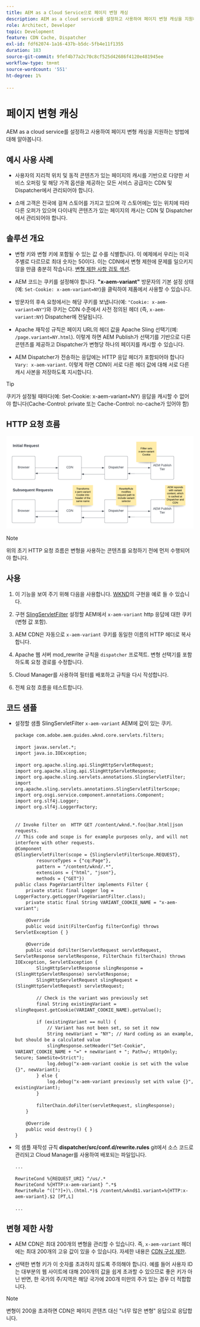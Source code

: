```yaml
---
title: AEM as a Cloud Service으로 페이지 변형 캐싱
description: AEM as a cloud service를 설정하고 사용하여 페이지 변형 캐싱을 지원하는 방법에 대해 알아봅니다.
role: Architect, Developer
topic: Development
feature: CDN Cache, Dispatcher
exl-id: fdf62074-1a16-437b-b5dc-5fb4e11f1355
duration: 183
source-git-commit: 9fef4b77a2c70c8cf525d42686f4120e481945ee
workflow-type: tm+mt
source-wordcount: '551'
ht-degree: 1%

---
```


# 페이지 변형 캐싱

AEM as a cloud service를 설정하고 사용하여 페이지 변형 캐싱을 지원하는 방법에 대해 알아봅니다.

## 예시 사용 사례

+ 사용자의 지리적 위치 및 동적 콘텐츠가 있는 페이지의 캐시를 기반으로 다양한 서비스 오퍼링 및 해당 가격 옵션을 제공하는 모든 서비스 공급자는 CDN 및 Dispatcher에서 관리되어야 합니다.

+ 소매 고객은 전국에 걸쳐 스토어를 가지고 있으며 각 스토어에는 있는 위치에 따라 다른 오퍼가 있으며 다이내믹 콘텐츠가 있는 페이지의 캐시는 CDN 및 Dispatcher에서 관리되어야 합니다.

## 솔루션 개요

+ 변형 키와 변형 키에 포함될 수 있는 값 수를 식별합니다. 이 예제에서 우리는 미국 주별로 다르므로 최대 숫자는 50이다. 이는 CDN에서 변형 제한에 문제를 일으키지 않을 만큼 충분히 작습니다. [변형 제한 사항 검토 섹션](#variant-limitations).

+ AEM 코드는 쿠키를 설정해야 합니다. __&quot;x-aem-variant&quot;__ 방문자의 기본 설정 상태(예: `Set-Cookie: x-aem-variant=NY`)을 클릭하여 제품에서 사용할 수 있습니다.

+ 방문자의 후속 요청에서는 해당 쿠키를 보냅니다(예: `"Cookie: x-aem-variant=NY"`)와 쿠키는 CDN 수준에서 사전 정의된 헤더 (즉, `x-aem-variant:NY`) Dispatcher에 전달됩니다.

+ Apache 재작성 규칙은 페이지 URL의 헤더 값을 Apache Sling 선택기(예: `/page.variant=NY.html`). 이렇게 하면 AEM Publish가 선택기를 기반으로 다른 콘텐츠를 제공하고 Dispatcher가 변형당 하나의 페이지를 캐시할 수 있습니다.

+ AEM Dispatcher가 전송하는 응답에는 HTTP 응답 헤더가 포함되어야 합니다 `Vary: x-aem-variant`. 이렇게 하면 CDN이 서로 다른 헤더 값에 대해 서로 다른 캐시 사본을 저장하도록 지시합니다.

>[!TIP]
>
>쿠키가 설정될 때마다(예: Set-Cookie: x-aem-variant=NY) 응답을 캐시할 수 없어야 합니다(Cache-Control: private 또는 Cache-Control: no-cache가 있어야 함)

## HTTP 요청 흐름

![변형 캐시 요청 흐름](./assets/variant-cache-request-flow.png)

>[!NOTE]
>
>위의 초기 HTTP 요청 흐름은 변형을 사용하는 콘텐츠를 요청하기 전에 먼저 수행되어야 합니다.

## 사용

1. 이 기능을 보여 주기 위해 다음을 사용합니다. [WKND](https://experienceleague.adobe.com/docs/experience-manager-learn/getting-started-wknd-tutorial-develop/overview.html)의 구현을 예로 들 수 있습니다.

1. 구현 [SlingServletFilter](https://sling.apache.org/documentation/the-sling-engine/filters.html) 설정할 AEM에서 `x-aem-variant` http 응답에 대한 쿠키(변형 값 포함).

1. AEM CDN은 자동으로 `x-aem-variant` 쿠키를 동일한 이름의 HTTP 헤더로 복사합니다.

1. Apache 웹 서버 mod_rewrite 규칙을 `dispatcher` 프로젝트. 변형 선택기를 포함하도록 요청 경로를 수정합니다.

1. Cloud Manager를 사용하여 필터를 배포하고 규칙을 다시 작성합니다.

1. 전체 요청 흐름을 테스트합니다.

## 코드 샘플

+ 설정할 샘플 SlingServletFilter `x-aem-variant` AEM에 값이 있는 쿠키.

  ```
  package com.adobe.aem.guides.wknd.core.servlets.filters;
  
  import javax.servlet.*;
  import java.io.IOException;
  
  import org.apache.sling.api.SlingHttpServletRequest;
  import org.apache.sling.api.SlingHttpServletResponse;
  import org.apache.sling.servlets.annotations.SlingServletFilter;
  import org.apache.sling.servlets.annotations.SlingServletFilterScope;
  import org.osgi.service.component.annotations.Component;
  import org.slf4j.Logger;
  import org.slf4j.LoggerFactory;
  
  
  // Invoke filter on  HTTP GET /content/wknd.*.foo|bar.html|json requests.
  // This code and scope is for example purposes only, and will not interfere with other requests.
  @Component
  @SlingServletFilter(scope = {SlingServletFilterScope.REQUEST},
          resourceTypes = {"cq:Page"},
          pattern = "/content/wknd/.*",
          extensions = {"html", "json"},
          methods = {"GET"})
  public class PageVariantFilter implements Filter {
      private static final Logger log = LoggerFactory.getLogger(PageVariantFilter.class);
      private static final String VARIANT_COOKIE_NAME = "x-aem-variant";
  
      @Override
      public void init(FilterConfig filterConfig) throws ServletException { }
  
      @Override
      public void doFilter(ServletRequest servletRequest, ServletResponse servletResponse, FilterChain filterChain) throws IOException, ServletException {
          SlingHttpServletResponse slingResponse = (SlingHttpServletResponse) servletResponse;
          SlingHttpServletRequest slingRequest = (SlingHttpServletRequest) servletRequest;
  
          // Check is the variant was previously set
          final String existingVariant = slingRequest.getCookie(VARIANT_COOKIE_NAME).getValue();
  
          if (existingVariant == null) {
              // Variant has not been set, so set it now
              String newVariant = "NY"; // Hard coding as an example, but should be a calculated value
              slingResponse.setHeader("Set-Cookie", VARIANT_COOKIE_NAME + "=" + newVariant + "; Path=/; HttpOnly; Secure; SameSite=Strict");
              log.debug("x-aem-variant cookie is set with the value {}", newVariant);
          } else {
              log.debug("x-aem-variant previously set with value {}", existingVariant);
          }
  
          filterChain.doFilter(servletRequest, slingResponse);
      }
  
      @Override
      public void destroy() { }
  }
  ```

+ 의 샘플 재작성 규칙 __dispatcher/src/conf.d/rewrite.rules__ git에서 소스 코드로 관리되고 Cloud Manager를 사용하여 배포되는 파일입니다.

  ```
  ...
  
  RewriteCond %{REQUEST_URI} ^/us/.*  
  RewriteCond %{HTTP:x-aem-variant} ^.*$  
  RewriteRule ^([^?]+)\.(html.*)$ /content/wknd$1.variant=%{HTTP:x-aem-variant}.$2 [PT,L] 
  
  ...
  ```

## 변형 제한 사항

+ AEM CDN은 최대 200개의 변형을 관리할 수 있습니다. 즉, `x-aem-variant` 헤더에는 최대 200개의 고유 값이 있을 수 있습니다. 자세한 내용은 [CDN 구성 제한](https://docs.fastly.com/en/guides/resource-limits).

+ 선택한 변형 키가 이 숫자를 초과하지 않도록 주의해야 합니다.  예를 들어 사용자 ID는 대부분의 웹 사이트에 대해 200개의 값을 쉽게 초과할 수 있으므로 좋은 키가 아닌 반면, 한 국가의 주/지역은 해당 국가에 200개 미만의 주가 있는 경우 더 적합합니다.

>[!NOTE]
>
>변형이 200을 초과하면 CDN은 페이지 콘텐츠 대신 &quot;너무 많은 변형&quot; 응답으로 응답합니다.
